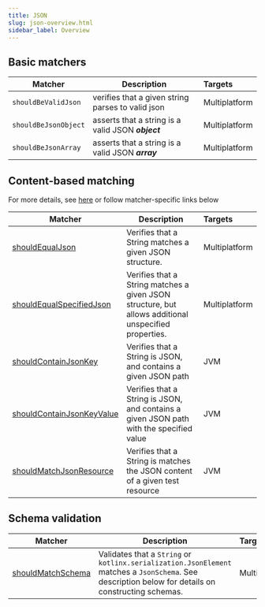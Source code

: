 ```yaml
---
title: JSON
slug: json-overview.html
sidebar_label: Overview
---
```


## Basic matchers

| Matcher              | Description                                        | Targets       |
|----------------------|----------------------------------------------------|:--------------|
| `shouldBeValidJson`  | verifies that a given string parses to valid json  | Multiplatform |
| `shouldBeJsonObject` | asserts that a string is a valid JSON **_object_** | Multiplatform |
| `shouldBeJsonArray`  | asserts that a string is a valid JSON **_array_**  | Multiplatform |

## Content-based matching

For more details, see [here](content-json-matchers.html) or follow matcher-specific links below

| Matcher                                                                         | Description                                                                                          | Targets       |
|---------------------------------------------------------------------------------|------------------------------------------------------------------------------------------------------|:--------------|
| [shouldEqualJson](content-json-matchers.html#shouldequaljson)                   | Verifies that a String matches a given JSON structure.                                               | Multiplatform |
| [shouldEqualSpecifiedJson](content-json-matchers.html#shouldequalspecifiedjson) | Verifies that a String matches a given JSON structure, but allows additional unspecified properties. | Multiplatform |
| [shouldContainJsonKey](content-json-matchers.html#shouldcontainjsonkey)         | Verifies that a String is JSON, and contains a given JSON path                                       | JVM           |
| [shouldContainJsonKeyValue](content-json-matchers.html#shouldcontainjsonkey)    | Verifies that a String is JSON, and contains a given JSON path with the specified value              | JVM           |
| [shouldMatchJsonResource](content-json-matchers.html#shouldcontainjsonkey)      | Verifies that a String is matches the JSON content of a given test resource                          | JVM           |

## Schema validation
| Matcher                                        | Description                                                                                                                                         | Targets       |
|------------------------------------------------|-----------------------------------------------------------------------------------------------------------------------------------------------------|:--------------|
| [shouldMatchSchema](json-schema-matchers.html) | Validates that a `String` or `kotlinx.serialization.JsonElement` matches a `JsonSchema`. See description below for details on constructing schemas. | Multiplatform |
